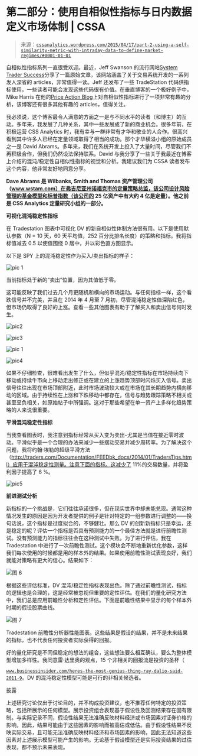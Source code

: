 <!--yml

分类：未分类

日期：2024-05-12 17:47:31

-->

# 第二部分：使用自相似性指标与日内数据定义市场体制 | CSSA

> 来源：[`cssanalytics.wordpress.com/2015/04/17/part-2-using-a-self-similarity-metric-with-intraday-data-to-define-market-regimes/#0001-01-01`](https://cssanalytics.wordpress.com/2015/04/17/part-2-using-a-self-similarity-metric-with-intraday-data-to-define-market-regimes/#0001-01-01)

自相似性指标系列一直很受欢迎。最近，Jeff Swanson 的流行网站[System Trader Success](http://systemtradersuccess.com/)分享了一篇原始文章，该网站涵盖了关于交易系统开发的一系列发人深省的 articles，非常值得一读。Jeff 还发布了一些 TradeStation 代码供指标使用，一些读者可能会发现这些代码很有价值。在垂直博客的一个极好例子中，Mike Harris 在他的[Price Action Blog](http://www.priceactionlab.com/Blog/2015/04/performance-in-stable-and-chaotic-markets-based-on-the-cssa-regime-indicator/)上对自相似性指标进行了一项非常有趣的分析，该博客还有很多其他有趣的 articles，值得关注。

我必须说，这个博客最令人满意的方面之一是与不同水平的读者（和博主）的互动。多年来，我发展了几种关系，其中一些发展成了新的商业机会。很多年前，在积极运营 CSS Analytics 时，我有幸与一群非常有才华和敬业的人合作。很高兴看到其中许多人已经在定量领域取得了相当的成功。那个才华横溢小组的原始成员之一是 David Abrams。多年来，我们在系统开发上投入了大量时间，尽管我们不再积极合作，但我们仍然设法保持联系。David 与我分享了一些关于我最近在博客上介绍的混沌/稳定性自相似性指标的视觉和分析。我建议我们为 CSSA 读者发布这个内容，他非常友好地同意分享。

**Dave Abrams 是 Wilbanks, Smith and Thomas 资产管理公司（www.wstam.com）在弗吉尼亚州诺福克市的定量策略总监，该公司设计风险管理的基金模型和标普指数（该公司的 25 亿资产中有大约 4 亿是定量）。他之前是 CSS Analytics 定量研究小组的一部分。**

**可视化混沌稳定性指标**

在 Tradestation 图表中可视化 DV 的新自相似性体制方法很有用。以下是使用默认参数（N = 10 天，60 天平均值，252 百分比排名长度）的策略和指标。我将指标值减去 0.5 以使值围绕 0 居中，并以彩色直方图显示。

以下是 SPY 上的混沌稳定性作为买入/卖出指标的样子：

![pic 1](https://cssanalytics.files.wordpress.com/2015/04/pic-1.png)

当前指标处于新的“卖出”位置，因为其值低于零。

这可能反映了我们过去几个月更随机和横向的市场运动。与任何指标一样，这个看跌信号并不完美，并且在 2014 年 4 月至 7 月初，尽管混沌稳定性值深陷红色，但市场仍取得了良好的上涨。查看一些其他图表有助于了解买入和卖出信号何时发生。

![pic2](https://cssanalytics.files.wordpress.com/2015/04/pic2.png)

![pic3](https://cssanalytics.files.wordpress.com/2015/04/pic3.png)

![pic 1](https://cssanalytics.files.wordpress.com/2015/04/pic-1.png)

![pic4](https://cssanalytics.files.wordpress.com/2015/04/pic4.png)

如果不仔细检查，很难看出发生了什么，但似乎混沌/稳定性指标在市场持续向下移动或持续牛市向上移动走出修正或在建立的上涨趋势顶部时闪烁买入信号。卖出信号往往出现在市场顶部附近，此时市场波动较大或在市场在其长期趋势内横向移动的区域。由于持续性在上涨和下跌移动中都存在，信号与趋势跟踪策略不相关或甚至呈负相关，如原始帖子中所强调。这对于那些希望在单一资产上多样化趋势策略的人来说很重要。

**平滑混沌稳定性指标**

当我查看图表时，我注意到指标经常从买入变为卖出-尤其是当值在接近零时波动。平滑似乎是一个合理的办法来减少一些摆动交易并减少周转率。为了解决这个问题，我将约翰·埃勒的超级平滑方法（http://traders.com/Documentation/FEEDbk_docs/2014/01/TradersTips.html）应用于混沌稳定性测量。注意下面的指标。这减少了 11%的交易数量，并将盈利因子提高了 6 %。

![pic5](https://cssanalytics.files.wordpress.com/2015/04/pic5.png)

**前进测试分析**

新指标的一个挑战是，它们往往承诺很多，但在现实世界中却未能兑现。通常这种情况发生的原因是因为开发者提供的例子是针对特定的一组参数进行调整的——换句话说，这个指标是过度拟合的，不够健壮。那么 DV 的创新新指标只是幸运，还是稳定的呢？评估一个指标是否具有预测能力的一个最佳方法就是进行前瞻性测试。没有预测能力的指标往往会在这种测试中失败。为了进行评估，我在 Tradestation 中进行了一次前瞻性测试。这个模块会不断地重新优化参数，这样我们每次使用的时候都是用的样本外的结果。如果使用前瞻性测试表现良好，我们就能对策略有更大的信心。结果如下：

![图 6](https://cssanalytics.files.wordpress.com/2015/04/pic-6.png)

根据这些评估标准，DV 混沌/稳定性指标表现出色。除了通过前瞻性测试，指标的逻辑也是合理的，这是经常被忽视但重要的定性评估。在我们的量化研究方法中，我们总是应用前瞻性分析和定性评估。下面是前瞻性结果中显示的每个样本外时期的假设股票曲线。

![图 7](https://cssanalytics.files.wordpress.com/2015/04/pic7.png)

Tradestation 前瞻性分析器性能图表。这些结果是假设的结果，并不是未来结果的指标，也不代表任何投资者实际获得的回报。

好的量化研究是不同但稳定的想法的组合，这些想法要么相互确认，要么为整体模型增加多样性。我同意雷·达里奥的观点，15 个非相关的回报流是投资的圣杯（

[`www.businessinsider.com/heres-the-most-genius-thing-ray-dalio-said-2011-9`](http://www.businessinsider.com/heres-the-most-genius-thing-ray-dalio-said-2011-9)。DV 的混沌稳定性模型可能是可行的非相关候选者。

披露

上述研究讨论仅出于讨论目的，并不构成投资建议，也不推荐任何特定的投资策略，包括所展示的任何模型。展示投资组合表现基于假设性及回测结果存在固有限制。与实际记录不同，假设性结果无法准确反映材料经济或市场因素对证券价格的影响，因此，结果可能由于这些因素的影响而被高估或低估。由于假设性结果不反映实际交易，且可能无法准确反映材料经济和市场因素的影响，因此无法知道这些因素对上述展示模型可能产生的影响。无论基于假设模型还是实际投资结果的过往表现，都不预示未来表现。
